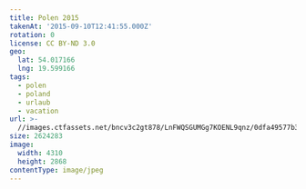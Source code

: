 ```yaml
---
title: Polen 2015
takenAt: '2015-09-10T12:41:55.000Z'
rotation: 0
license: CC BY-ND 3.0
geo:
  lat: 54.017166
  lng: 19.599166
tags:
  - polen
  - poland
  - urlaub
  - vacation
url: >-
  //images.ctfassets.net/bncv3c2gt878/LnFWQSGUMGg7KOENL9qnz/0dfa49577b39432056bf9a4c792b69cc/polen-2015_25657050500_o
size: 2624283
image:
  width: 4310
  height: 2868
contentType: image/jpeg
---
```


